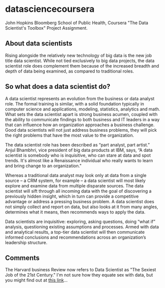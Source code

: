 ﻿# datasciencecoursera
John Hopkins Bloomberg School of Public Health, Coursera "The Data Scientist's Toolbox" Project Assignment.

## About data scientists

Rising alongside the relatively new technology of big data is the new job title data scientist. While not tied exclusively to big data projects, the data scientist role does complement them because of the increased breadth and depth of data being examined, as compared to traditional roles.

## So what does a data scientist do?

A data scientist represents an evolution from the business or data analyst role. The formal training is similar, with a solid foundation typically in computer science and applications, modeling, statistics, analytics and math. What sets the data scientist apart is strong business acumen, coupled with the ability to communicate findings to both business and IT leaders in a way that can influence how an organization approaches a business challenge. Good data scientists will not just address business problems, they will pick the right problems that have the most value to the organization.

The data scientist role has been described as “part analyst, part artist.” Anjul Bhambhri, vice president of big data products at IBM, says, “A data scientist is somebody who is inquisitive, who can stare at data and spot trends. It's almost like a Renaissance individual who really wants to learn and bring change to an organization."

Whereas a traditional data analyst may look only at data from a single source – a CRM system, for example – a data scientist will most likely explore and examine data from multiple disparate sources. The data scientist will sift through all incoming data with the goal of discovering a previously hidden insight, which in turn can provide a competitive advantage or address a pressing business problem. A data scientist does not simply collect and report on data, but also looks at it from many angles, determines what it means, then recommends ways to apply the data.

Data scientists are inquisitive: exploring, asking questions, doing “what if” analysis, questioning existing assumptions and processes. Armed with data and analytical results, a top-tier data scientist will then communicate informed conclusions and recommendations across an organization’s leadership structure.

## Comments

The Harvard business Review now refers to Data Scientist as "The Sexiest Job of the 21st Century." I'm not sure how they equate sex with data, but you might find out at [this link](https://hbr.org/2012/10/data-scientist-the-sexiest-job-of-the-21st-century/)... 